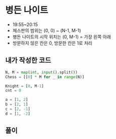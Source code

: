 # 병든 나이트
- 19:55~20:15
- 체스판의 범위는 (0, 0) ~ (N-1, M-1)
- 병든 나이트의 시작 위치는 (0, M-1) = 가장 왼쪽 아래
- 방문하지 않은 칸은 0, 방문한 칸은 1로 처리
## 내가 작성한 코드
~~~python
N, M = map(int, input().split())
Chess = [[0] * M for _ in range(N)]

Knight = [0, M-1]
cnt = 0

a = [1, 2]
b = [2, 1]
c = [2, -1]
d = [1, -2]
~~~
## 풀이
~~~python
~~~
